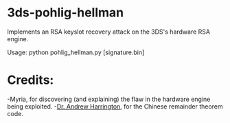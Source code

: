 # 3ds-pohlig-hellman
Implements an RSA keyslot recovery attack on the 3DS's hardware RSA engine.

Usage: python pohlig_hellman.py [signature.bin]

# Credits:
-Myria, for discovering (and explaining) the flaw in the hardware engine being exploited.
-[Dr. Andrew Harrington](http://anh.cs.luc.edu/), for the Chinese remainder theorem code.
